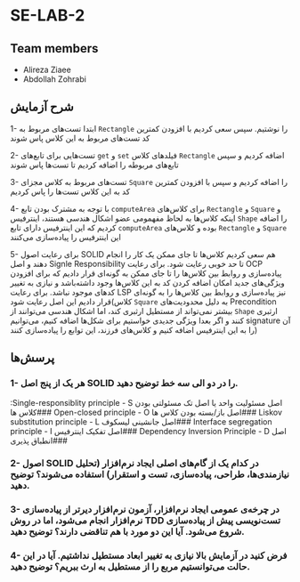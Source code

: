 # SE-LAB-2

## Team members
* Alireza Ziaee
* Abdollah Zohrabi

## شرح آزمایش

1- ابتدا تست‌های مربوط به `Rectangle` را نوشتیم. سپس سعی کردیم با افزودن کمترین کد تست‌های مربوط به این کلاس پاس شوند

2- تست‌هایی برای تابع‌های `get‍` و `set` فیلدهای کلاس `Rectangle` اضافه کردیم و سپس تابع‌های مربوطه را اضافه کردیم تا تست‌ها پاس شوند

3- تست‌های مربوط به کلاس مجزای `Square` را اضافه کردیم و سپس با افزودن کمترین کد به این کلاس تست‌ها را پاس کردیم

4- با توجه به مشترک بودن تابع `computeArea` برای کلاس‌های `Rectangle` و `Square` و اینکه کلاس‌ها به لحاظ مفهمومی عضو اشکال هندسی هستند، اینترفیس `Shape` را اضافه کردیم که این اینترفیس دارای تابع `computeArea` بوده و کلاس‌های `Rectangle` و `Square` این اینترفیس را پیاده‌سازی می‌کنند

5- برای رعایت اصول SOLID هم سعی کردیم کلاس‌ها تا جای ممکن یک کار را انجام دهند و اصل Signle Responsibility تا حد خوبی رعایت شود. برای رعایت OCP پیاده‌سازی و روابط بین کلاس‌ها را تا جای ممکن به گونه‌ای قرار دادیم که برای افزودن ویژگی‌های جدید امکان اضافه کردن کد به این کلاس‌ها وجود داشته‌باشد و نیازی به تغییر کدهای موجود نباشد. برای رعایت LSP نیز پیاده‌سازی و روابط بین کلاس‌ها را به گونه‌ای قرار دادیم این اصل رعایت شود(کلاس `Square` به دلیل محدودیت‌های Precondition بیشتر نمی‌تواند از مستطیل ارثبری کند، اما اشکال هندسی می‌توانند از `Shape` ارثبری کنند و اگر بعدا ویژگی جدیدی خواستیم برای شکل‌ها اضافه کنیم، می‌توانیم signature آن را به این اینترفیس اضافه کنیم و کلاس‌های فرزند، این توابع را پیاده‌سازی کنند)

## پرسش‌ها

### 1- هر یک از پنج اصل SOLID را در دو الی سه خط توضیح دهید.
:Single-responsiblity principle - S اصل مسئولیت واحد یا اصل تک مسئولتی بودن کلاس ها###
Open-closed principle - O اصل باز/بسته بودن کلاس ها###
Liskov substitution principle - L اصل جانشینی لیسکوف###
Interface segregation principle - I اصل تفکیک اینترفیس###
Dependency Inversion Principle - D اصل انطباق پذیری###
 

### 2- اصول SOLID در کدام یک از گام‌های اصلی ایجاد نرم‌افزار (تحلیل نیازمندی‌ها، طراحی، پیاده‌سازی، تست و استقرار) استفاده می‌شوند؟ توضیح دهید.


### 3- در چرخه‌ی عمومی ایجاد نرم‌افزار، آزمون نرم‌افزار دیرتر از پیاده‌سازی نرم‌افزار انجام می‌شود، اما در روش TDD تست‌نویسی پیش از پیاده‌سازی شروع می‌شود. آیا این دو مورد با هم تناقضی دارند؟ توضیح دهید.


### 4- فرض کنید در آزمایش بالا نیازی به تغییر ابعاد مستطیل نداشتیم. آیا در این حالت می‌توانستیم مربع را از مستطیل به ارث ببریم؟ توضیح دهید.
